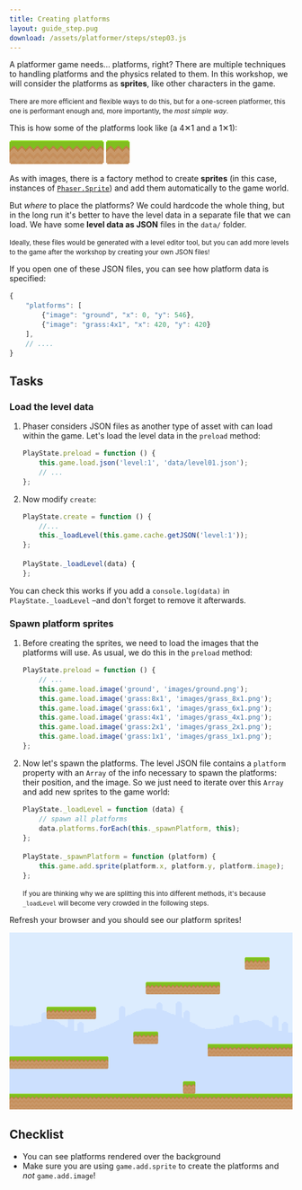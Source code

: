 ```yaml
---
title: Creating platforms
layout: guide_step.pug
download: /assets/platformer/steps/step03.js
---
```


A platformer game needs… platforms, right? There are multiple techniques to handling platforms and the physics related to them. In this workshop, we will consider the platforms as **sprites**, like other characters in the game.

<small>There are more efficient and flexible ways to do this, but for a one-screen platformer, this one is performant enough and, more importantly, the _most simple way_.</small>

This is how some of the platforms look like (a 4✕1 and a 1✕1):

![4x1 grass platform](/assets/platformer/grass_4x1.png) ![1x1 grass platform](/assets/platformer/grass_1x1.png)

As with images, there is a factory method to create **sprites** (in this case, instances of [`Phaser.Sprite`](http://phaser.io/docs/2.6.2/Phaser.Sprite.html)) and add them automatically to the game world.

But _where_ to place the platforms? We could hardcode the whole thing, but in the long run it's better to have the level data in a separate file that we can load. We have some **level data as JSON** files in the `data/` folder.

<small>Ideally, these files would be generated with a level editor tool, but you can add more levels to the game after the workshop by creating your own JSON files!</small>

If you open one of these JSON files, you can see how platform data is specified:

```js
{
    "platforms": [
        {"image": "ground", "x": 0, "y": 546},
        {"image": "grass:4x1", "x": 420, "y": 420}
    ],
    // ....
}
```

## Tasks

### Load the level data

1. Phaser considers JSON files as another type of asset with can load within the game. Let's load the level data in the `preload` method:

    ```js
    PlayState.preload = function () {
        this.game.load.json('level:1', 'data/level01.json');
        // ...
    };
    ```

1. Now modify `create`:

    ```js
    PlayState.create = function () {
        //...
        this._loadLevel(this.game.cache.getJSON('level:1'));
    };

    PlayState._loadLevel(data) {
    };
    ```

You can check this works if you add a `console.log(data)` in `PlayState._loadLevel` –and don't forget to remove it afterwards.

### Spawn platform sprites


1. Before creating the sprites, we need to load the images that the platforms will use. As usual, we do this in the `preload` method:

    ```js
    PlayState.preload = function () {
        // ...
        this.game.load.image('ground', 'images/ground.png');
        this.game.load.image('grass:8x1', 'images/grass_8x1.png');
        this.game.load.image('grass:6x1', 'images/grass_6x1.png');
        this.game.load.image('grass:4x1', 'images/grass_4x1.png');
        this.game.load.image('grass:2x1', 'images/grass_2x1.png');
        this.game.load.image('grass:1x1', 'images/grass_1x1.png');
    };
    ```

1. Now let's spawn the platforms. The level JSON file contains a `platform` property with an `Array` of the info necessary to spawn the platforms: their position, and the image. So we just need to iterate over this `Array` and add new sprites to the game world:

    ```js
    PlayState._loadLevel = function (data) {
        // spawn all platforms
        data.platforms.forEach(this._spawnPlatform, this);
    };

    PlayState._spawnPlatform = function (platform) {
        this.game.add.sprite(platform.x, platform.y, platform.image);
    };
    ```

    <small>If you are thinking why we are splitting this into different methods, it's because `_loadLevel` will become very crowded in the following steps.</small>

Refresh your browser and you should see our platform sprites!

![Platform sprites](/assets/platformer/step02_check.png)

## Checklist

- You can see platforms rendered over the background
- Make sure you are using `game.add.sprite` to create the platforms and _not_ `game.add.image`!
